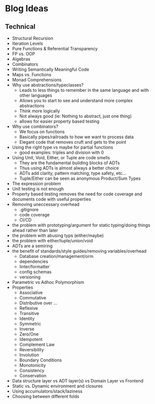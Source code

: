 # Blog Ideas

## Technical
- Structural Recursion
- Iteration Levels
- Pure Functions & Referential Transparency
- FP vs. OOP
- Algebras
- Combinators
- Writing Semantically Meaningful Code
- Maps vs. Functions
- Monad Comprehensions
- Why use abstractions/typeclasses?
    - Leads to less things to remember in the same language and with other languages
    - Allows you to start to see and understand more complex abstractions
    - Think more logically
    - Not always good (ie: Nothing to abstract, just one thing)
    - allows for easier property based testing
- Why use combinators?
    - We focus on functions
    - Basically pipes/railroads to how we want to process data
    - Elegant code that removes cruft and gets to the point
- Using the right type vs maybe for partial functions
    - good examples: triples and division with 0
- Using Unit, Void, Either, or Tuple are code smells
    - They are the fundamental building blocks of ADTs
    - Thus using ADTs is almost always a better choice
    - ADTs add clarity, pattern matching, type safety, etc...
    - Tuple/Either can be seen as anonymous Product/Sum Types
- The expression problem
- Unit testing is not enough
- Property based testing removes the need for code coverage and documents code with useful properties
- Removing uneccessary overhead
    - .gitignore
    - code coverage
    - CI/CD
- the problem with prototyping/argument for static typing/doing things ahead rather than later
- the problem with abusing typs (either/maybe)
- the problem with either/tuple/union/void
- ADTs are a semiring
- the benefit of standards/style guides/removing variables/overhead
    - Database creation/management/orm
    - dependencies
    - linter/formatter
    - config schemas
    - versioning
- Parametric vs Adhoc Polymorphism
- Properties
    - Associative
    - Commutative
    - Distributive over ...
    - Reflexive
    - Transitive
    - Identity
    - Symmetric
    - Inverse
    - Zero/One
    - Idempotent
    - Complement Law
    - Reversibility
    - Involution
    - Boundary Conditions
    - Monotonicity
    - Consistency
    - Conservation
- Data structure layer vs ADT layer(s) vs Domain Layer vs Frontend
- Static vs. Dynamic environment and closures
- Using accumulators/stack/laziness
- Choosing between different folds

